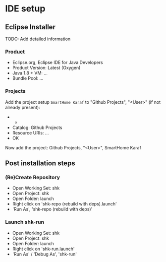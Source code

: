 # IDE setup

## Eclipse Installer

TODO: Add detailed information

### Product

* Eclipse.org, Eclipse IDE for Java Developers
* Product Version: Latest (Oxygen)
* Java 1.8 + VM: ...
* Bundle Pool: ...

### Projects

Add the project setup `SmartHome Karaf` to "Github Projects", "&lt;User&gt;" (if not already present):

* +
* Catalog: Github Projects
* Resource URIs: ...
* OK

Now add the project:
Github Projects, "&lt;User&gt;", SmartHome Karaf

## Post installation steps

### (Re)Create Repository

* Open Working Set: shk
* Open Project: shk
* Open Folder: launch
* Right click on 'shk-repo (rebuild with deps).launch'
* 'Run As', 'shk-repo (rebuild with deps)'

### Launch shk-run

* Open Working Set: shk
* Open Project: shk
* Open Folder: launch
* Right click on 'shk-run.launch'
* 'Run As' / 'Debug As', 'shk-run'
